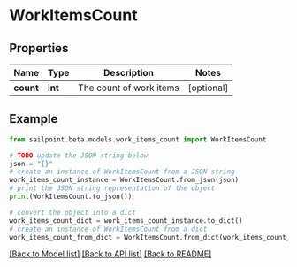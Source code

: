 # WorkItemsCount


## Properties

Name | Type | Description | Notes
------------ | ------------- | ------------- | -------------
**count** | **int** | The count of work items | [optional] 

## Example

```python
from sailpoint.beta.models.work_items_count import WorkItemsCount

# TODO update the JSON string below
json = "{}"
# create an instance of WorkItemsCount from a JSON string
work_items_count_instance = WorkItemsCount.from_json(json)
# print the JSON string representation of the object
print(WorkItemsCount.to_json())

# convert the object into a dict
work_items_count_dict = work_items_count_instance.to_dict()
# create an instance of WorkItemsCount from a dict
work_items_count_from_dict = WorkItemsCount.from_dict(work_items_count_dict)
```
[[Back to Model list]](../README.md#documentation-for-models) [[Back to API list]](../README.md#documentation-for-api-endpoints) [[Back to README]](../README.md)


